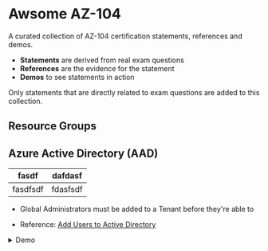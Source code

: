 # Awsome AZ-104

A curated collection of AZ-104 certification statements, references and demos.

- **Statements** are derived from real exam questions
- **References** are the evidence for the statement
- **Demos** to see statements in action

Only statements that are directly related to exam questions are added to this collection.

## Resource Groups

## Azure Active Directory (AAD)


|fasdf | dafdasf|
|--------|---------|
|fasdfsdf|fdasfsdf|
- Global Administrators must be added to a Tenant before they're able to 

- Reference: [Add Users to Active Directory](https://docs.microsoft.com/en-us/azure/active-directory/fundamentals/add-users-azure-active-directory?view=azure-devops)

<details>
  <summary>Demo</summary>
</details>